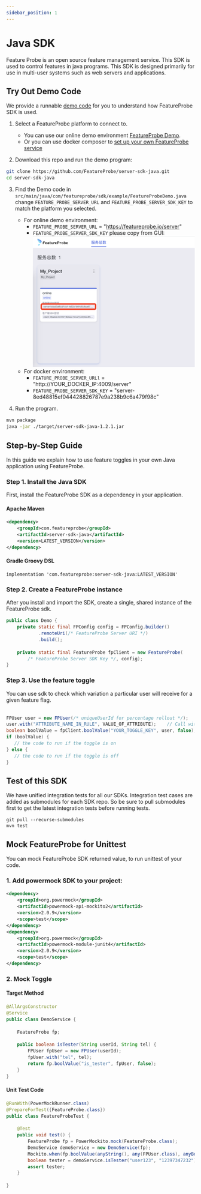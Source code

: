 ```yaml
---
sidebar_position: 1
---
```


# Java SDK

Feature Probe is an open source feature management service. This SDK is used to control features in java programs. This
SDK is designed primarily for use in multi-user systems such as web servers and applications.

## Try Out Demo Code

We provide a runnable [demo code](https://github.com/FeatureProbe/server-sdk-java/blob/main/src/main/java/com/featureprobe/sdk/example/) for you to understand how FeatureProbe SDK is used.

1. Select a FeatureProbe platform to connect to.
    * You can use our online demo environment [FeatureProbe Demo](https://featureprobe.io/login).
    * Or you can use docker composer to [set up your own FeatureProbe service](https://github.com/FeatureProbe/FeatureProbe#1-starting-featureprobe-service-with-docker-compose)

2. Download this repo and run the demo program:
```bash
git clone https://github.com/FeatureProbe/server-sdk-java.git
cd server-sdk-java
```
3. Find the Demo code in `src/main/java/com/featureprobe/sdk/example/FeatureProbeDemo.java` change `FEATURE_PROBE_SERVER_URL` and
   `FEATURE_PROBE_SERVER_SDK_KEY` to match the platform you selected.
    * For online demo environment:
        * `FEATURE_PROBE_SERVER_URL` = "https://featureprobe.io/server"
        * `FEATURE_PROBE_SERVER_SDK_KEY` please copy from GUI:
          ![server_sdk_key snapshot](../../../pictures/server_sdk_key.png)
    * For docker environment:
        * `FEATURE_PROBE_SERVER_URLl` = "http://YOUR_DOCKER_IP:4009/server"
        * `FEATURE_PROBE_SERVER_SDK_KEY` = "server-8ed48815ef044428826787e9a238b9c6a479f98c"

4. Run the program.
```bash
mvn package
java -jar ./target/server-sdk-java-1.2.1.jar
```

## Step-by-Step Guide

In this guide we explain how to use feature toggles in your own Java application using FeatureProbe.

### Step 1. Install the Java SDK

First, install the FeatureProbe SDK as a dependency in your application.

#### Apache Maven

```xml
<dependency>
    <groupId>com.featureprobe</groupId>
    <artifactId>server-sdk-java</artifactId>
    <version>LATEST_VERSION</version>
</dependency>
```

#### Gradle Groovy DSL

```text
implementation 'com.featureprobe:server-sdk-java:LATEST_VERSION'
```

### Step 2. Create a FeatureProbe instance

After you install and import the SDK, create a single, shared instance of the FeatureProbe sdk.

```java
public class Demo {
    private static final FPConfig config = FPConfig.builder()
            .remoteUri(/* FeatureProbe Server URI */)
            .build();

    private static final FeatureProbe fpClient = new FeatureProbe(
        /* FeatureProbe Server SDK Key */, config);
}
```

### Step 3. Use the feature toggle

You can use sdk to check which variation a particular user will receive for a given feature flag.

```java

FPUser user = new FPUser(/* uniqueUserId for percentage rollout */);
user.with("ATTRIBUTE_NAME_IN_RULE", VALUE_OF_ATTRIBUTE);    // Call with() for each attribute used in Rule.
boolean boolValue = fpClient.boolValue("YOUR_TOGGLE_KEY", user, false);
if (boolValue) {
   // the code to run if the toggle is on
} else {
   // the code to run if the toggle is off
}

```

## Test of this SDK

We have unified integration tests for all our SDKs. Integration test cases are added as submodules for each SDK repo. So
be sure to pull submodules first to get the latest integration tests before running tests.

```shell
git pull --recurse-submodules
mvn test
```

## Mock FeatureProbe for Unittest

You can mock FeatureProbe SDK returned value, to run unittest of your code.

### 1. Add powermock SDK to your project:

```xml
<dependency>
    <groupId>org.powermock</groupId>
    <artifactId>powermock-api-mockito2</artifactId>
    <version>2.0.9</version>
    <scope>test</scope>
</dependency>
<dependency>
    <groupId>org.powermock</groupId>
    <artifactId>powermock-module-junit4</artifactId>
    <version>2.0.9</version>
    <scope>test</scope>
</dependency>
```

### 2. Mock Toggle

#### Target Method

```java
@AllArgsConstructor
@Service
public class DemoService {

    FeatureProbe fp;

    public boolean isTester(String userId, String tel) {
        FPUser fpUser = new FPUser(userId);
        fpUser.with("tel", tel);
        return fp.boolValue("is_tester", fpUser, false);
    }
}
```
#### Unit Test Code

```java
@RunWith(PowerMockRunner.class)
@PrepareForTest({FeatureProbe.class})
public class FeatureProbeTest {

    @Test
    public void test() {
        FeatureProbe fp = PowerMockito.mock(FeatureProbe.class);
        DemoService demoService = new DemoService(fp);
        Mockito.when(fp.boolValue(anyString(), any(FPUser.class), anyBoolean())).thenReturn(true);
        boolean tester = demoService.isTester("user123", "12397347232");
        assert tester;
    }

}
```
